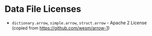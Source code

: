 # Data File Licenses

* `dictionary.arrow`, `simple.arrow`, `struct.arrow` - Apache 2 License (copied from https://github.com/wesm/arrow-1)
